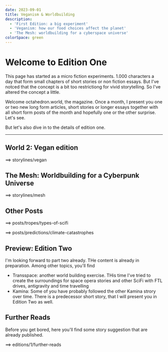 ```yaml
---
date: 2023-09-01
title: Veganism & Worldbuilding
description:
  - 'First Edition: a big experiment'
  - 'Veganism: how our food choices affect the planet'
  - 'The Mesh: worldbuilding for a cyberspace universe'
colorSpace: green
---
```


# Welcome to Edition One

This page has started as a micro fiction experiments. 1.000 characters a day
that form small chapters of short stories or non fiction essays. But I've notced
that the concept is a bit too restrictiong for vivid storytelling. So I've
altered the concept a little.

Welcome octahedron.world, the magazine. Once a month, I present you one or two
new long form articles, short stories or longer essays together with all short
form posts of the month and hopefully one or the other surprise. Let's see.

But let's also dive in to the details of edition one.

---

## World 2: Vegan edition

==> storylines/vegan

## The Mesh: Worldbuilding for a Cyberpunk Universe

==> storylines/mesh

## Other Posts

==> posts/tropes/types-of-scifi

==> posts/predictions/climate-catastrophes

## Preview: Edition Two

I'm looking forward to part two already. THe content is already in preparation.
Among other topics, you'll find

- Transspace: another world building exercise. THis time I've tried to create
  the surroundings for space opera stories and other SciFi with FTL drives,
  antigravity and time travelling
- Kamina: Some of you have probably followed the other Kamina strory over time.
  There is a predecessor short story, that I will present you in Edition Two as
  well.

## Further Reads

Before you get bored, here you'll find some story suggestion that are already
published.

==> editions/1/further-reads
